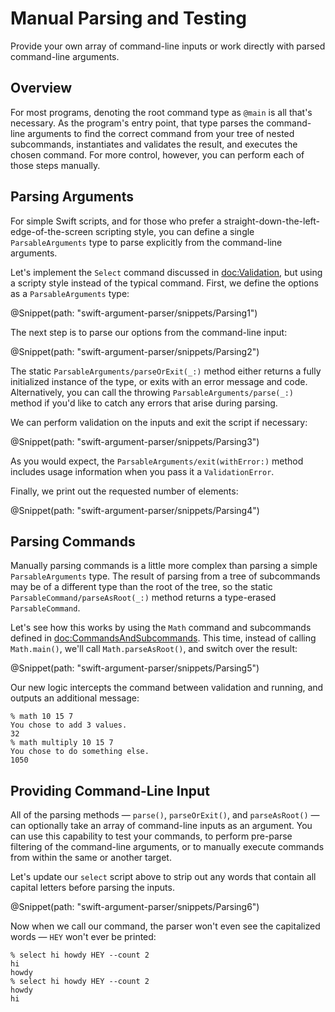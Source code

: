 # Manual Parsing and Testing

Provide your own array of command-line inputs or work directly with parsed command-line arguments.

## Overview

For most programs, denoting the root command type as `@main` is all that's necessary. As the program's entry point, that type parses the command-line arguments to find the correct command from your tree of nested subcommands, instantiates and validates the result, and executes the chosen command. For more control, however, you can perform each of those steps manually.

## Parsing Arguments

For simple Swift scripts, and for those who prefer a straight-down-the-left-edge-of-the-screen scripting style, you can define a single ``ParsableArguments`` type to parse explicitly from the command-line arguments.

Let's implement the `Select` command discussed in <doc:Validation>, but using a scripty style instead of the typical command. First, we define the options as a `ParsableArguments` type:

@Snippet(path: "swift-argument-parser/snippets/Parsing1")

The next step is to parse our options from the command-line input:

@Snippet(path: "swift-argument-parser/snippets/Parsing2")

The static ``ParsableArguments/parseOrExit(_:)`` method either returns a fully initialized instance of the type, or exits with an error message and code. Alternatively, you can call the throwing ``ParsableArguments/parse(_:)`` method if you'd like to catch any errors that arise during parsing.

We can perform validation on the inputs and exit the script if necessary:

@Snippet(path: "swift-argument-parser/snippets/Parsing3")

As you would expect, the ``ParsableArguments/exit(withError:)`` method includes usage information when you pass it a ``ValidationError``.

Finally, we print out the requested number of elements:

@Snippet(path: "swift-argument-parser/snippets/Parsing4")

## Parsing Commands

Manually parsing commands is a little more complex than parsing a simple `ParsableArguments` type. The result of parsing from a tree of subcommands may be of a different type than the root of the tree, so the static ``ParsableCommand/parseAsRoot(_:)`` method returns a type-erased ``ParsableCommand``.

Let's see how this works by using the `Math` command and subcommands defined in <doc:CommandsAndSubcommands>. This time, instead of calling `Math.main()`, we'll call `Math.parseAsRoot()`, and switch over the result:

@Snippet(path: "swift-argument-parser/snippets/Parsing5")

Our new logic intercepts the command between validation and running, and outputs an additional message:

```
% math 10 15 7
You chose to add 3 values.
32
% math multiply 10 15 7
You chose to do something else.
1050
```

## Providing Command-Line Input

All of the parsing methods — `parse()`, `parseOrExit()`, and `parseAsRoot()` — can optionally take an array of command-line inputs as an argument. You can use this capability to test your commands, to perform pre-parse filtering of the command-line arguments, or to manually execute commands from within the same or another target.

Let's update our `select` script above to strip out any words that contain all capital letters before parsing the inputs.

@Snippet(path: "swift-argument-parser/snippets/Parsing6")

Now when we call our command, the parser won't even see the capitalized words — `HEY` won't ever be printed:

```
% select hi howdy HEY --count 2
hi
howdy
% select hi howdy HEY --count 2
howdy
hi
```
